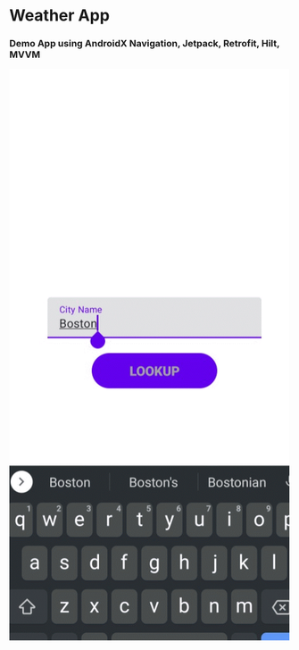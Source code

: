 
# Weather App
###  Demo App using AndroidX Navigation, Jetpack, Retrofit, Hilt, MVVM

![WeatherAppgif](previews/demo.gif)

